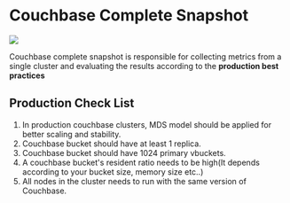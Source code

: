 # Couchbase Complete Snapshot 

![](https://upload.wikimedia.org/wikipedia/commons/6/67/Couchbase%2C_Inc._official_logo.png)

Couchbase complete snapshot is responsible for collecting metrics from a single cluster and evaluating the results according to the **production best practices**


## Production Check List

1. In production couchbase clusters, MDS model should be applied for better scaling and stability.
2. Couchbase bucket should have at least 1 replica.
3. Couchbase bucket should have 1024 primary vbuckets.
4. A couchbase bucket's resident ratio needs to be high(It depends according to your bucket size, memory size etc..)
5. All nodes in the cluster needs to run with the same version of Couchbase.

